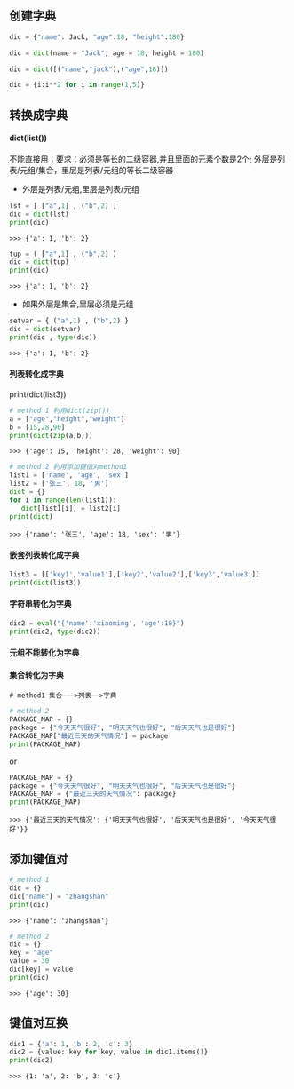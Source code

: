## 创建字典
```python
dic = {"name": Jack, "age":18, "height":180}
```
```python
dic = dict(name = "Jack", age = 18, height = 180)
```
```python
dic = dict([("name","jack"),("age",18)])
```
```python
dic = {i:i**2 for i in range(1,5)}
```
## 转换成字典
#### dict(list())
不能直接用；要求：必须是等长的二级容器,并且里面的元素个数是2个; 外层是列表/元组/集合，里层是列表/元组的等长二级容器

+ 外层是列表/元组,里层是列表/元组
```python
lst = [ ["a",1] , ("b",2) ]
dic = dict(lst)
print(dic)
```
```
>>> {'a': 1, 'b': 2} 
```

```python
tup = ( ["a",1] , ("b",2) )
dic = dict(tup)
print(dic)
```
```
>>> {'a': 1, 'b': 2}
```
+ 如果外层是集合,里层必须是元组
```python
setvar = { ("a",1) , ("b",2) }
dic = dict(setvar)
print(dic , type(dic))
```
```
>>> {'a': 1, 'b': 2} 
```

#### 列表转化成字典 
print(dict(list3))
```python
# method 1 利用dict(zip())
a = ["age","height","weight"]
b = [15,28,90]
print(dict(zip(a,b)))
```
```
>>> {'age': 15, 'height': 28, 'weight': 90}
```

```python
# method 2 利用添加键值对method1
list1 = ['name', 'age', 'sex']
list2 = ['张三', 18, '男']
dict = {}
for i in range(len(list1)):
   dict[list1[i]] = list2[i]
print(dict)
```
```
>>> {'name': '张三', 'age': 18, 'sex': '男'}
```
#### 嵌套列表转化成字典
```python
list3 = [['key1','value1'],['key2','value2'],['key3','value3']]
print(dict(list3))
```
#### 字符串转化为字典
```python
dic2 = eval("{'name':'xiaoming', 'age':18}")
print(dic2, type(dic2))
```

#### 元组不能转化为字典
#### 集合转化为字典
```
# method1 集合———>列表——>字典
```
```python
# method 2
PACKAGE_MAP = {}
package = {"今天天气很好", "明天天气也很好", "后天天气也是很好"}
PACKAGE_MAP["最近三天的天气情况"] = package
print(PACKAGE_MAP)
```
or
```python
PACKAGE_MAP = {}
package = {"今天天气很好", "明天天气也很好", "后天天气也是很好"}
PACKAGE_MAP = {"最近三天的天气情况": package}
print(PACKAGE_MAP)
```
```
>>> {'最近三天的天气情况': {'明天天气也很好', '后天天气也是很好', '今天天气很好'}}
```
## 添加键值对
```python
# method 1
dic = {}
dic["name"] = "zhangshan"
print(dic)
```
```
>>> {'name': 'zhangshan'}
```
```python
# method 2
dic = {}
key = "age"
value = 30
dic[key] = value
print(dic)
```
```
>>> {'age': 30}
```
## 键值对互换
```python
dic1 = {'a': 1, 'b': 2, 'c': 3}
dic2 = {value: key for key, value in dic1.items()}
print(dic2)
```
```
>>> {1: 'a', 2: 'b', 3: 'c'}
```
